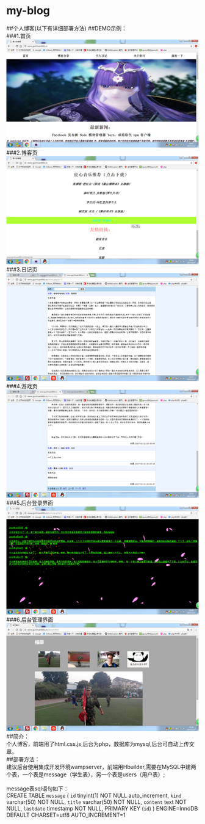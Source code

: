 # my-blog
##个人博客(以下有详细部署方法)
##DEMO示例：</br>
###1.首页
<br>![](https://github.com/6688jingtian/my-blog/raw/master/img/one.png)</br>
###2.博客页
<br>![](https://github.com/6688jingtian/my-blog/raw/master/img/two.png)</br>
###3.日记页
<br>![](https://github.com/6688jingtian/my-blog/raw/master/img/three.png)</br>
###4.游戏页
<br>![](https://github.com/6688jingtian/my-blog/raw/master/img/four.png)</br>
###5.后台登录界面
<br>![](https://github.com/6688jingtian/my-blog/raw/master/img/five.png)</br>
###6.后台管理界面
<br>![](https://github.com/6688jingtian/my-blog/raw/master/img/six.png)</br>
##简介：
<br>个人博客，前端用了html.css.js,后台为php，数据库为mysql,后台可自动上传文章。</br>
##部署方法：
<br>建议后台使用集成开发环境wampserver，前端用Hbuilder,需要在MySQL中建两个表，一个表是message（学生表），另一个表是users（用户表）;</br>
<br>message表sql语句如下：</br>
CREATE TABLE `message` (
 `id` tinyint(1) NOT NULL auto_increment,
 `kind` varchar(50) NOT NULL,
 `title` varchar(50) NOT NULL,
 `content` text NOT NULL,
 `lastdate` timestamp NOT NULL,
 PRIMARY KEY (`id`)
) ENGINE=InnoDB DEFAULT CHARSET=utf8 AUTO_INCREMENT=1 
